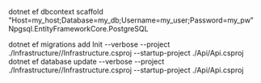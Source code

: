 dotnet ef dbcontext scaffold "Host=my_host;Database=my_db;Username=my_user;Password=my_pw" Npgsql.EntityFrameworkCore.PostgreSQL

dotnet ef migrations add Init --verbose --project ./Infrastructure//Infrastructure.csproj   --startup-project ./Api/Api.csproj
dotnet ef database update --verbose --project ./Infrastructure//Infrastructure.csproj   --startup-project ./Api/Api.csproj
